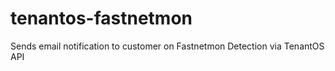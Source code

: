 # tenantos-fastnetmon
Sends email notification to customer on Fastnetmon Detection via TenantOS API
